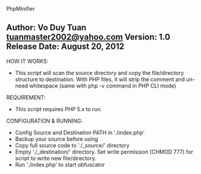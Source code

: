 PhpMinifier

Author: Vo Duy Tuan <tuanmaster2002@yahoo.com>
Version: 1.0
Release Date: August 20, 2012
------------------------------
HOW IT WORKS:
 - This script will scan the source directory and copy the file/directory structure to destination. With PHP files, it will strip the comment and un-need whitespace (same with php -v command in PHP CLI mode)

REQUIREMENT:
 - This script requires PHP 5.x to run.

CONFIGURATION & RUNNING:
 - Config Source and Destination PATH in './index.php'
 - Backup your source before using
 - Copy full source code to './_source/' directory
 - Empty './_destination/' directory. Set write permission (CHMOD 777) for script to write new file/directory.
 - Run './index.php' to start obfuscator